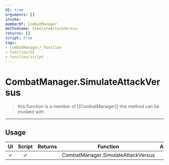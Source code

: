```yaml
---
UI: true
arguments: []
invoke: .
memberOf: CombatManager
methodname: SimulateAttackVersus
returns: []
script: true
tags:
- CombatManager/_function
- function/UI
- function/script
---
```

# CombatManager.SimulateAttackVersus
> this function is a member of [[CombatManager]]
> this method can be invoked with `.`
-----
## Usage
|  UI | Script | Returns | Function | Arguments |
|:---:|:------:|-------:|:--------:|:---------|
|✓|✓||CombatManager.SimulateAttackVersus||
